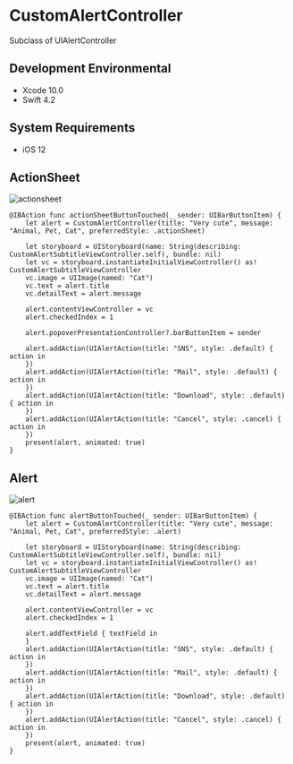 # CustomAlertController

Subclass of UIAlertController

## Development Environmental
+ Xcode 10.0
+ Swift 4.2

## System Requirements
+ iOS 12

## ActionSheet

![actionsheet](https://user-images.githubusercontent.com/30063975/37509256-f96753f4-2939-11e8-818b-10e71dcfe680.jpg)

    @IBAction func actionSheetButtonTouched(_ sender: UIBarButtonItem) {
        let alert = CustomAlertController(title: "Very cute", message: "Animal, Pet, Cat", preferredStyle: .actionSheet)
        
        let storyboard = UIStoryboard(name: String(describing: CustomAlertSubtitleViewController.self), bundle: nil)
        let vc = storyboard.instantiateInitialViewController() as! CustomAlertSubtitleViewController
        vc.image = UIImage(named: "Cat")
        vc.text = alert.title
        vc.detailText = alert.message
        
        alert.contentViewController = vc
        alert.checkedIndex = 1
        
        alert.popoverPresentationController?.barButtonItem = sender
        
        alert.addAction(UIAlertAction(title: "SNS", style: .default) { action in
        })
        alert.addAction(UIAlertAction(title: "Mail", style: .default) { action in
        })
        alert.addAction(UIAlertAction(title: "Download", style: .default) { action in
        })
        alert.addAction(UIAlertAction(title: "Cancel", style: .cancel) { action in
        })
        present(alert, animated: true)
    }

## Alert

![alert](https://user-images.githubusercontent.com/30063975/37509257-f997f130-2939-11e8-839e-6cd88f8afb2a.jpg)

    @IBAction func alertButtonTouched(_ sender: UIBarButtonItem) {
        let alert = CustomAlertController(title: "Very cute", message: "Animal, Pet, Cat", preferredStyle: .alert)
        
        let storyboard = UIStoryboard(name: String(describing: CustomAlertSubtitleViewController.self), bundle: nil)
        let vc = storyboard.instantiateInitialViewController() as! CustomAlertSubtitleViewController
        vc.image = UIImage(named: "Cat")
        vc.text = alert.title
        vc.detailText = alert.message
        
        alert.contentViewController = vc
        alert.checkedIndex = 1
        
        alert.addTextField { textField in
        }
        alert.addAction(UIAlertAction(title: "SNS", style: .default) { action in
        })
        alert.addAction(UIAlertAction(title: "Mail", style: .default) { action in
        })
        alert.addAction(UIAlertAction(title: "Download", style: .default) { action in
        })
        alert.addAction(UIAlertAction(title: "Cancel", style: .cancel) { action in
        })
        present(alert, animated: true)
    }
